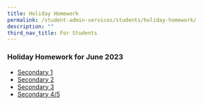 ```yaml
---
title: Holiday Homework
permalink: /student-admin-services/students/holiday-homework/
description: ""
third_nav_title: For Students
---
```

### Holiday Homework for June 2023


* [Secondary 1](/files/Sec-01.pdf)
* [Secondary 2](/files/Sec-02.pdf)
* [Secondary 3](/files/Sec-03.pdf)
* [Secondary 4/5](/files/Sec-04-and-05.pdf)